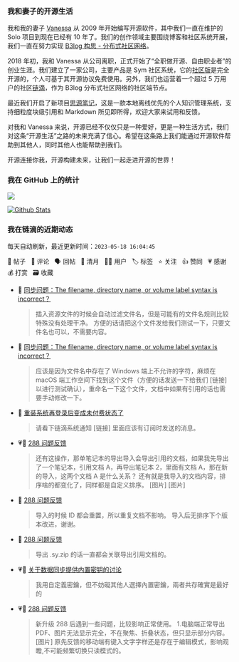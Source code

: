 ### 我和妻子的开源生活

我和我的妻子 [Vanessa](https://github.com/Vanessa219) 从 2009 年开始编写开源软件，其中我们一直在维护的 Solo 项目到现在已经有 10 年了。我们的创作领域主要围绕博客和社区系统开展，我们一直在努力实现 [B3log 构思 - 分布式社区网络](https://ld246.com/article/1546941897596)。

2018 年初，我和 Vanessa 从公司离职，正式开始了“全职做开源、自由职业者”的创业生涯。我们建立了一家公司，主要产品是 Sym 社区系统，它的[社区版](https://github.com/88250/symphony)是完全开源的，个人可基于其开源协议免费使用。另外，我们也运营着一个超过 5 万用户的社区[链滴](https://ld246.com)，作为 B3log 分布式社区网络的社区端节点。

最近我们开启了新项目[思源笔记](https://github.com/siyuan-note/siyuan)，这是一款本地离线优先的个人知识管理系统，支持细粒度块级引用和 Markdown 所见即所得，欢迎大家来试用和反馈。

对我和 Vanessa 来说，开源已经不仅仅只是一种爱好，更是一种生活方式，我们对这条“开源生活”之路的未来充满了信心。希望在这条路上我们能通过开源软件帮助到其他人，同时其他人也能帮助到我们。

开源连接你我，开源构建未来，让我们一起走进开源的世界！

### 我在 GitHub 上的统计

<a title="Hits" target="_blank" href="https://github.com/88250/88250"><img src="https://hits.b3log.org/88250/88250.svg"></a>

[![Github Stats](https://github-readme-stats.vercel.app/api?username=88250&theme=tokyonight&show_icons=true)](https://github.com/88250)

<!--events start -->

### 我在链滴的近期动态

每天自动刷新，最近更新时间：`2023-05-18 16:04:45`

📝 帖子 &nbsp; 💬 评论 &nbsp; 🗣 回帖 &nbsp; 🌙 清月 &nbsp; 👨‍💻 用户 &nbsp; 🏷️ 标签 &nbsp; ⭐️ 关注 &nbsp; 👍 赞同 &nbsp; 💗 感谢 &nbsp; 💰 打赏 &nbsp; 🗃 收藏

* 💬 [同步问题：The filename, directory name, or volume label syntax is incorrect？](https://ld246.com/article/1684378412201/comment/1684379743957#comments)

  > 插入资源文件的时候会自动过滤文件名，但是可能有的文件名规则比较特殊没有处理干净。 方便的话请把这个文件发给我们测试一下，只要文件名也可以，不需要内容。
* 💬 [同步问题：The filename, directory name, or volume label syntax is incorrect？](https://ld246.com/article/1684378412201/comment/1684378723558#comments)

  > 应该是因为文件名中存在了 Windows 端上不允许的字符，麻烦在 macOS 端工作空间下找到这个文件（方便的话发送一下给我们 [链接] 以进行测试确认），重命名一下这个文件，文档中如果有引用的话也需要手动修改一下。
* 💬 [重装系统再登录后变成未付费状态了](https://ld246.com/article/1684291966615/comment/1684292742732#comments)

  > 请看下链滴系统通知 [链接] 里面应该有订阅时发送的消息。
* 💗💬 [288 问题反馈](https://ld246.com/article/1684238100676/comment/1684287302587#comments)

  > 还有这操作，那单笔记本的导出导入会导出引用的文档，如果我先导出了一个笔记本，引用文档 A，再导出笔记本 2，里面有文档 A，那在新的导入，这两个文档 A 是什么关系？ 还有就是我导入的文档内容，排序啥的都变化了，同样都是自定义排序。 [图片] [图片]
* 💬 [288 问题反馈](https://ld246.com/article/1684238100676/comment/1684287913045#comments)

  > 导入的时候 ID 都会重置，所以重复文档不影响。 导入后无排序下个版本改进，谢谢。
* 💬 [288 问题反馈](https://ld246.com/article/1684238100676/comment/1684286726710#comments)

  > 导出 .sy.zip 的话一直都会关联导出引用文档的。
* 💗💬 [关于数据同步提供内置密钥的讨论](https://ld246.com/article/1683798917454/comment/1684243602147#comments)

  > 我用自定義密鑰，但不妨礙其他人選擇內置密鑰，兩者共存確實是最好的
* 💗📝 [288 问题反馈](https://ld246.com/article/1684238100676)

  > 新升级 288 后遇到一些问题，比较影响正常使用。 1.电脑端正常导出 PDF、图片无法显示完全，不在聚焦、折叠状态，但只显示部分内容。 [图片] 原先反馈的移动端有键入文字字样还是存在于编辑模式，影响观瞻,不可能频繁切换只读模式的。


<!--events end -->
